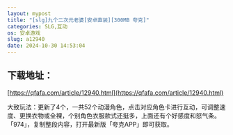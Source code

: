 ```yaml
---
layout: mypost
title: "[slg]九个二次元老婆[安卓直装][300MB 夸克]"
categories: SLG,互动
os: 安卓游戏
slug: a12940
date: 2024-10-30 14:53:04
---
```


## 下载地址：

[https://qfafa.com/article/12940.html](https://qfafa.com/article/12940.html)

大致玩法：更新了4个，一共52个动漫角色，点击对应角色卡进行互动，可调整速度、更换衣物或全裸，个别角色衣服款式还挺多，上面还有个好感度和怒气条。
「974」，复制整段内容，打开最新版「夸克APP」即可获取。